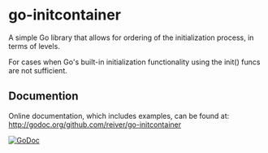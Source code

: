 # go-initcontainer

A simple Go library that allows for ordering of the initialization process, in terms of levels.

For cases when Go's built-in initialization functionality using the init() funcs are not sufficient.

## Documention

Online documentation, which includes examples, can be found at: http://godoc.org/github.com/reiver/go-initcontainer

[![GoDoc](https://godoc.org/github.com/reiver/go-initcontainer?status.svg)](https://godoc.org/github.com/reiver/go-initcontainer)
